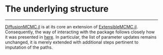 # The underlying structure
*****
[DiffusionMCMC.jl](https://juliadiffusionbayes.github.io/DiffusionMCMC.jl/dev/) is at its core an extension of [ExtensibleMCMC.jl](https://juliadiffusionbayes.github.io/ExtensibleMCMC.jl/dev/). Consequently, the way of interacting with the package follows closely how it was presented in [here](https://juliadiffusionbayes.github.io/ExtensibleMCMC.jl/dev/get_started/basic_use/). In particular, the list of parameter updates remains unchanged, it is merely extended with additional steps pertinent to imputation of the paths.
